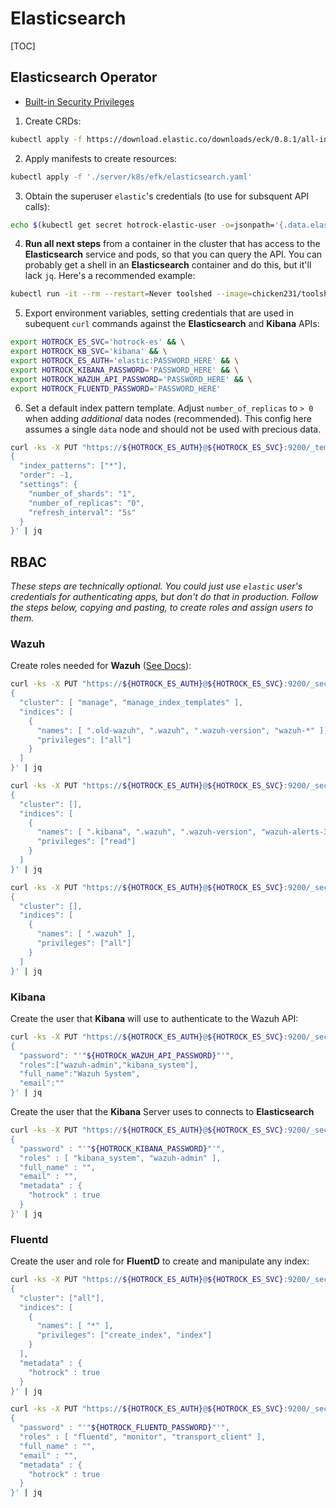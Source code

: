 # Elasticsearch

[TOC]

## Elasticsearch Operator

+ [Built-in Security Privileges](https://www.elastic.co/guide/en/elastic-stack-overview/6.8/security-privileges.html)

1. Create CRDs:

```bash
kubectl apply -f https://download.elastic.co/downloads/eck/0.8.1/all-in-one.yaml
```

2. Apply manifests to create resources:

```bash
kubectl apply -f './server/k8s/efk/elasticsearch.yaml'
```

3. Obtain the superuser `elastic`'s credentials (to use for subsquent API calls):

```bash
echo $(kubectl get secret hotrock-elastic-user -o=jsonpath='{.data.elastic}' | base64 --decode)
```

4. **Run all next steps** from a container in the cluster that has access to the **Elasticsearch** service and pods, so that you can query the API. You can probably get a shell in an **Elasticsearch** container and do this, but it'll lack `jq`.  Here's a recommended example:

```bash
kubectl run -it --rm --restart=Never toolshed --image=chicken231/toolshed:latest --requests="memory=100Mi" --limits="memory=100Mi"
```

5. Export environment variables, setting credentials that are used in subequent `curl` commands against the **Elasticsearch** and **Kibana** APIs:

```bash
export HOTROCK_ES_SVC='hotrock-es' && \
export HOTROCK_KB_SVC='kibana' && \
export HOTROCK_ES_AUTH='elastic:PASSWORD_HERE' && \
export HOTROCK_KIBANA_PASSWORD='PASSWORD_HERE' && \
export HOTROCK_WAZUH_API_PASSWORD='PASSWORD_HERE' && \
export HOTROCK_FLUENTD_PASSWORD='PASSWORD_HERE'
```

6. Set a default index pattern template. Adjust `number_of_replicas` to `> 0` when adding *additional* data nodes (recommended). This config here assumes a single `data` node and should not be used with precious data.

```bash
curl -ks -X PUT "https://${HOTROCK_ES_AUTH}@${HOTROCK_ES_SVC}:9200/_template/default" -H 'Content-Type: application/json' -d'
{
  "index_patterns": ["*"],
  "order": -1,
  "settings": {
    "number_of_shards": "1",
    "number_of_replicas": "0",
    "refresh_interval": "5s"
  }
}' | jq
```

## RBAC

*These steps are technically optional. You *could* just use `elastic` user's credentials for authenticating apps, but don't do that in production. Follow the steps below, copying and pasting, to create roles and assign users to them.*

### Wazuh

Create roles needed for **Wazuh** ([See Docs](https://documentation.wazuh.com/3.8/user-manual/kibana-app/configure-xpack/configure-xpack-users.html)):

```bash
curl -ks -X PUT "https://${HOTROCK_ES_AUTH}@${HOTROCK_ES_SVC}:9200/_security/role/wazuh-admin" -H 'Content-Type: application/json' -d'
{
  "cluster": [ "manage", "manage_index_templates" ],
  "indices": [
    {
      "names": [ ".old-wazuh", ".wazuh", ".wazuh-version", "wazuh-*" ],
      "privileges": ["all"]
    }
  ]
}' | jq
```

```bash
curl -ks -X PUT "https://${HOTROCK_ES_AUTH}@${HOTROCK_ES_SVC}:9200/_security/role/wazuh-basic" -H 'Content-Type: application/json' -d'
{
  "cluster": [],
  "indices": [
    {
      "names": [ ".kibana", ".wazuh", ".wazuh-version", "wazuh-alerts-3.x-*", "wazuh-monitoring-3.x-*" ],
      "privileges": ["read"]
    }
  ]
}' | jq
```

```bash
curl -ks -X PUT "https://${HOTROCK_ES_AUTH}@${HOTROCK_ES_SVC}:9200/_security/role/wazuh-api-admin" -H 'Content-Type: application/json' -d'
{
  "cluster": [],
  "indices": [
    {
      "names": [ ".wazuh" ],
      "privileges": ["all"]
    }
  ]
}' | jq
```

### Kibana

Create the user that **Kibana** will use to authenticate to the Wazuh API:

```bash
curl -ks -X PUT "https://${HOTROCK_ES_AUTH}@${HOTROCK_ES_SVC}:9200/_security/user/svc_wazuh" -H 'Content-Type: application/json' -d'
{
  "password": "'"${HOTROCK_WAZUH_API_PASSWORD}"'",
  "roles":["wazuh-admin","kibana_system"],
  "full_name":"Wazuh System",
  "email":""
}' | jq
```

Create the user that the **Kibana** Server uses to connects to **Elasticsearch**

```bash
curl -ks -X PUT "https://${HOTROCK_ES_AUTH}@${HOTROCK_ES_SVC}:9200/_security/user/svc_kibana" -H 'Content-Type: application/json' -d'
{
  "password" : "'"${HOTROCK_KIBANA_PASSWORD}"'",
  "roles" : [ "kibana_system", "wazuh-admin" ],
  "full_name" : "",
  "email" : "",
  "metadata" : {
    "hotrock" : true
  }
}' | jq
```

### Fluentd

Create the user and role for **FluentD** to create and manipulate any index:

```bash
curl -ks -X PUT "https://${HOTROCK_ES_AUTH}@${HOTROCK_ES_SVC}:9200/_security/role/fluentd" -H 'Content-Type: application/json' -d'
{
  "cluster": ["all"],
  "indices": [
    {
      "names": [ "*" ],
      "privileges": ["create_index", "index"]
    }
  ],
  "metadata" : {
    "hotrock" : true
  }
}' | jq
```

```bash
curl -ks -X PUT "https://${HOTROCK_ES_AUTH}@${HOTROCK_ES_SVC}:9200/_security/user/svc_fluentd" -H 'Content-Type: application/json' -d'
{
  "password" : "'"${HOTROCK_FLUENTD_PASSWORD}"'",
  "roles" : [ "fluentd", "monitor", "transport_client" ],
  "full_name" : "",
  "email" : "",
  "metadata" : {
    "hotrock" : true
  }
}' | jq
```
